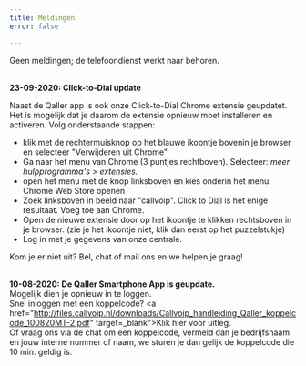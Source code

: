 ```yaml
---
title: Meldingen
error: false

---
```

Geen meldingen; de telefoondienst werkt naar behoren.<br><br> 

<b>23-09-2020: Click-to-Dial update </b><br>

Naast de Qaller app is ook onze Click-to-Dial Chrome extensie geupdatet. Het is mogelijk dat je daarom de extensie opnieuw moet installeren en activeren. Volg onderstaande stappen: 

* klik met de rechtermuisknop op het blauwe ikoontje bovenin je browser en selecteer "Verwijderen uit Chrome"
* Ga naar het menu van Chrome (3 puntjes rechtboven). Selecteer: _meer hulpprogramma's > extensies._
* open het menu met de knop linksboven en kies onderin het menu: Chrome Web Store openen
* Zoek linksboven in beeld naar "callvoip". Click to Dial is het enige resultaat. Voeg toe aan Chrome. 
* Open de nieuwe extensie door op het ikoontje te klikken rechtsboven in je browser. (zie je het ikoontje niet, klik dan eerst op het puzzelstukje)
* Log in met je gegevens van onze centrale.

Kom je er niet uit? Bel, chat of mail ons en we helpen je graag!<br><br>

<b>10-08-2020: De Qaller Smartphone App is geupdate.</b><br>
Mogelijk dien je opnieuw in te loggen.<br>
Snel inloggen met een koppelcode? <a href="http://files.callvoip.nl/downloads/Callvoip_handleiding_Qaller_koppelcode_100820MT-2.pdf" target=_blank">Klik hier voor uitleg</a>.<br>
Of vraag ons via de chat om een koppelcode, vermeld dan je bedrijfsnaam en jouw interne nummer of naam, we sturen je dan gelijk de koppelcode die 10 min. geldig is.